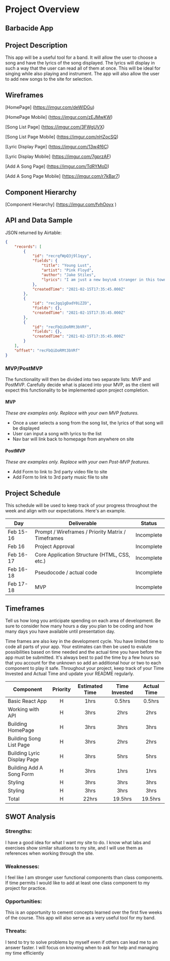 # Project Overview

## Barbacide App

## Project Description

This app will be a useful tool for a band.  It will allow the user to choose a song and have the lyrics of the song displayed.  The lyrics will display in such a way that the user can read all of them at once.  This will be ideal for singing while also playing and instrument. The app will also allow the user to add new songs to the site for selection. 

## Wireframes

[HomePage] (https://imgur.com/deWIDGu)

[HomePage Mobile] (https://imgur.com/zEJMwKW)

[Song List Page] (https://imgur.com/3FWgUVX)

[Song List Page Mobile] (https://imgur.com/nHZocSQ)

[Lyric Display Page] (https://imgur.com/13w4f6C)

[Lyric Display Mobile] (https://imgur.com/7gprzAF)

[Add A Song Page] (https://imgur.com/TdRYMoD)

[Add A Song Page Mobile] (https://imgur.com/r7kBar7)

## Component Hierarchy
[Component Hierarchy] (https://imgur.com/fvhOoyx
)

## API and Data Sample

JSON returned by Airtable:

```json
{
    "records": [
        {
            "id": "recrqfWpQ3j9l1qyy",
            "fields": {
                "title": "Young Lust",
                "artist": "Pink Floyd",
                "author": "Jake Stiles",
                "lyrics": "I am just a new boy\nA stranger in this town\nWhere are all the good times\nWho's gonna show this stranger around?\nOoooooooh I need a dirty woman\nOoooooo..."
            },
            "createdTime": "2021-02-15T17:35:45.000Z"
        },
        {
            "id": "recJgq1gDadY0iZZO",
            "fields": {},
            "createdTime": "2021-02-15T17:35:45.000Z"
        },
        {
            "id": "recFbQiDoRMt3bVRf",
            "fields": {},
            "createdTime": "2021-02-15T17:35:45.000Z"
        }
    ],
    "offset": "recFbQiDoRMt3bVRf"
}
```

### MVP/PostMVP

The functionality will then be divided into two separate lists: MVP and PostMVP.  Carefully decide what is placed into your MVP, as the client will expect this functionality to be implemented upon project completion.  

#### MVP 
*These are examples only. Replace with your own MVP features.*

- Once a user selects a song from the song list, the lyrics of that song will be displayed
- User can input a song with lyrics to the list 
- Nav bar will link back to homepage from anywhere on site 

#### PostMVP  
*These are examples only. Replace with your own Post-MVP features.*

- Add Form to link to 3rd party video file to site
- Add Form to link to 3rd party music file to site

## Project Schedule

This schedule will be used to keep track of your progress throughout the week and align with our expectations. Here's an example.

|  Day | Deliverable | Status
|---|---| ---|
|Feb 15-16| Prompt / Wireframes / Priority Matrix / Timeframes | Incomplete
|Feb 16| Project Approval | Incomplete
|Feb 16-17| Core Application Structure (HTML, CSS, etc.) | Incomplete
|Feb 16-18| Pseudocode / actual code | Incomplete
|Feb 17-18| MVP | Incomplete


## Timeframes

Tell us how long you anticipate spending on each area of development. Be sure to consider how many hours a day you plan to be coding and how many days you have available until presentation day.

Time frames are also key in the development cycle.  You have limited time to code all parts of your app.  Your estimates can then be used to evalute possibilities based on time needed and the actual time you have before the app must be submitted. It's always best to pad the time by a few hours so that you account for the unknown so add an additional hour or two to each component to play it safe. Throughout your project, keep track of your Time Invested and Actual Time and update your README regularly.

| Component | Priority | Estimated Time | Time Invested | Actual Time |
| --- | :---: |  :---: | :---: | :---: |
| Basic React App | H | 1hrs| 0.5hrs | 0.5hrs |
| Working with API | H | 3hrs| 2hrs | 2hrs |
| Building HomePage | H | 3hrs| 3hrs | 3hrs |
| Building Song List Page | H | 3hrs| 2hrs | 2hrs |
| Building Lyric Display Page | H | 3hrs| 5hrs | 5hrs |
| Building Add A Song Form | H | 3hrs| 1hrs | 1hrs |
| Styling | H | 3hrs| 3hrs | 3hrs |
| Styling | H | 3hrs| 3hrs | 3hrs |
| Total | H | 22hrs| 19.5hrs | 19.5hrs |

## SWOT Analysis

### Strengths:
I have a good idea for what I want my site to do.  I know what labs and exercises show similar situations to my site, and I will use them as references when working through the site. 

### Weaknesses:
I feel like I am stronger user functional components than class components.  If time permits I would like to add at least one class component to my project for practice. 

### Opportunities:
This is an opportunity to cement concepts learned over the first five weeks of the course.  This app will also serve as a very useful tool for my band. 

### Threats:
I tend to try to solve problems by myself even if others can lead me to an answer faster.  I will focus on knowing when to ask for help and managing my time efficiently
